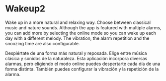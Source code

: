 # Wakeup2
Wake up in a more natural and relaxing way. Choose between classical music and nature sounds. Although the app is featured with multiple alarms, you can add more by selecting the online mode so you can wake up each day with a different melody.
The vibration, the alarm repetition and the snoozing time are also configurable. 




Despiértate de una forma más natural y reposada. Elige entre música clásica y sonidos de la naturaleza. Esta aplicación incorpora diversas alarmas, pero eligiendo el modo online puedes despertarte cada día de una forma distinta.
También puedes configurar la vibración y la repetición de la alarma.
